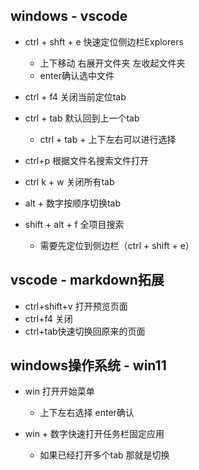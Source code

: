 ## windows - vscode

- ctrl + shft + e 快速定位侧边栏Explorers 
    - 上下移动 右展开文件夹 左收起文件夹
    - enter确认选中文件

- ctrl + f4 关闭当前定位tab
- ctrl + tab 默认回到上一个tab
    - ctrl + tab + 上下左右可以进行选择

- ctrl+p 根据文件名搜索文件打开

- ctrl k + w 关闭所有tab

- alt + 数字按顺序切换tab

- shift + alt + f 全项目搜索
    - 需要先定位到侧边栏（ctrl + shift + e）


## vscode - markdown拓展
- ctrl+shift+v 打开预览页面
- ctrl+f4 关闭
- ctrl+tab快速切换回原来的页面


## windows操作系统 - win11
- win 打开开始菜单
    - 上下左右选择 enter确认

- win + 数字快速打开任务栏固定应用
    - 如果已经打开多个tab 那就是切换
